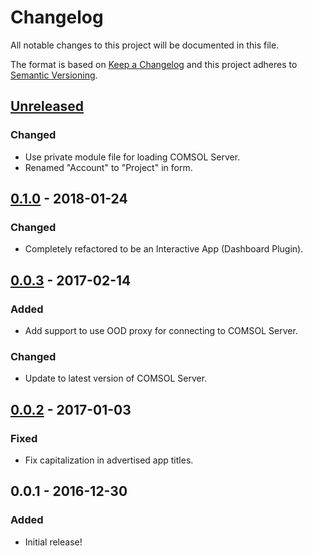 # Changelog
All notable changes to this project will be documented in this file.

The format is based on [Keep a Changelog](http://keepachangelog.com/en/1.0.0/)
and this project adheres to [Semantic Versioning](http://semver.org/spec/v2.0.0.html).

## [Unreleased]
### Changed
- Use private module file for loading COMSOL Server.
- Renamed "Account" to "Project" in form.

## [0.1.0] - 2018-01-24
### Changed
- Completely refactored to be an Interactive App (Dashboard Plugin).

## [0.0.3] - 2017-02-14
### Added
- Add support to use OOD proxy for connecting to COMSOL Server.

### Changed
- Update to latest version of COMSOL Server.

## [0.0.2] - 2017-01-03
### Fixed
- Fix capitalization in advertised app titles.

## 0.0.1 - 2016-12-30
### Added
- Initial release!

[Unreleased]: https://github.com/OSC/bc_awesim_altasim_demo/compare/v0.1.0...HEAD
[0.1.0]: https://github.com/OSC/bc_awesim_altasim_demo/compare/v0.0.3...v0.1.0
[0.0.3]: https://github.com/OSC/bc_awesim_altasim_demo/compare/v0.0.2...v0.0.3
[0.0.2]: https://github.com/OSC/bc_awesim_altasim_demo/compare/v0.0.1...v0.0.2
